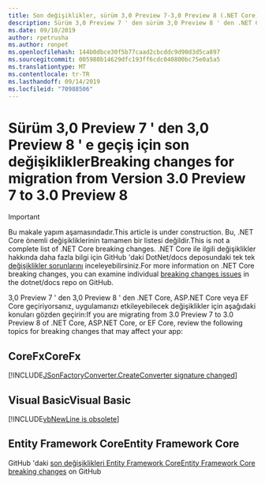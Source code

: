 ```yaml
---
title: Son değişiklikler, sürüm 3,0 Preview 7-3,0 Preview 8 (.NET Core)
description: Sürüm 3,0 Preview 7 ' den sürüm 3,0 Preview 8 ' den .NET Core, ASP.NET Core ve EF Core arasındaki son değişiklikleri listeler.
ms.date: 09/10/2019
author: rpetrusha
ms.author: ronpet
ms.openlocfilehash: 144b0dbce30f5b77caad2cbcddc9d90d3d5ca897
ms.sourcegitcommit: 005980b14629dfc193ff6cdc040800bc75e0a5a5
ms.translationtype: MT
ms.contentlocale: tr-TR
ms.lasthandoff: 09/14/2019
ms.locfileid: "70988506"
---
```

# <a name="breaking-changes-for-migration-from-version-30-preview-7-to-30-preview-8"></a><span data-ttu-id="852b3-103">Sürüm 3,0 Preview 7 ' den 3,0 Preview 8 ' e geçiş için son değişiklikler</span><span class="sxs-lookup"><span data-stu-id="852b3-103">Breaking changes for migration from Version 3.0 Preview 7 to 3.0 Preview 8</span></span>

> [!IMPORTANT]
> <span data-ttu-id="852b3-104">Bu makale yapım aşamasındadır.</span><span class="sxs-lookup"><span data-stu-id="852b3-104">This article is under construction.</span></span> <span data-ttu-id="852b3-105">Bu, .NET Core önemli değişikliklerinin tamamen bir listesi değildir.</span><span class="sxs-lookup"><span data-stu-id="852b3-105">This is not a complete list of .NET Core breaking changes.</span></span> <span data-ttu-id="852b3-106">.NET Core ile ilgili değişiklikler hakkında daha fazla bilgi için GitHub 'daki DotNet/docs deposundaki tek tek [değişiklikler sorunlarını](https://github.com/dotnet/docs/issues?q=is%3Aissue+is%3Aopen+label%3Abreaking-change) inceleyebilirsiniz.</span><span class="sxs-lookup"><span data-stu-id="852b3-106">For more information on .NET Core breaking changes, you can examine individual [breaking changes issues](https://github.com/dotnet/docs/issues?q=is%3Aissue+is%3Aopen+label%3Abreaking-change) in the dotnet/docs repo on GitHub.</span></span>

<span data-ttu-id="852b3-107">3,0 Preview 7 ' den 3,0 Preview 8 ' den .NET Core, ASP.NET Core veya EF Core geçiriyorsanız, uygulamanızı etkileyebilecek değişiklikler için aşağıdaki konuları gözden geçirin:</span><span class="sxs-lookup"><span data-stu-id="852b3-107">If you are migrating from 3.0 Preview 7 to 3.0 Preview 8 of .NET Core, ASP.NET Core, or EF Core, review the following topics for breaking changes that may affect your app:</span></span>

## <a name="corefx"></a><span data-ttu-id="852b3-108">CoreFx</span><span class="sxs-lookup"><span data-stu-id="852b3-108">CoreFx</span></span>

[!INCLUDE[JSonFactoryConverter.CreateConverter signature changed](~/includes/core-changes/jsonfactoryconverter-createconverter.md)]

## <a name="visual-basic"></a><span data-ttu-id="852b3-109">Visual Basic</span><span class="sxs-lookup"><span data-stu-id="852b3-109">Visual Basic</span></span>

[!INCLUDE[vbNewLine is obsolete](~/includes/core-changes/vbnewline-is-obsolete.md)]

## <a name="entity-framework-core"></a><span data-ttu-id="852b3-110">Entity Framework Core</span><span class="sxs-lookup"><span data-stu-id="852b3-110">Entity Framework Core</span></span>

<span data-ttu-id="852b3-111">GitHub 'daki [son değişiklikleri Entity Framework Core](https://github.com/aspnet/EntityFrameworkCore/issues?q=is%3Aissue+is%3Aopen+label%3Abreaking-change)</span><span class="sxs-lookup"><span data-stu-id="852b3-111">[Entity Framework Core breaking changes](https://github.com/aspnet/EntityFrameworkCore/issues?q=is%3Aissue+is%3Aopen+label%3Abreaking-change) on GitHub</span></span>
